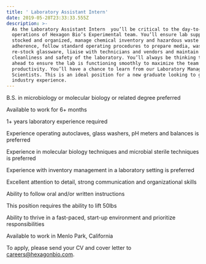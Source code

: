```yaml
---
title: ' Laboratory Assistant Intern'
date: 2019-05-28T23:33:33.555Z
description: >-
  As the Laboratory Assistant Intern  you’ll be critical to the day-to-day
  operations of Hexagon Bio’s Experimental team. You’ll ensure lab supplies are
  stocked and organized, manage chemical inventory and hazardous waste program
  adherence, follow standard operating procedures to prepare media, wash and
  re-stock glassware, liaise with technicians and vendors and maintain
  cleanliness and safety of the laboratory. You’ll always be thinking two steps
  ahead to ensure the lab is functioning smoothly to maximize the team’s
  productivity. You’ll have a chance to learn from our Laboratory Manager and
  Scientists. This is an ideal position for a new graduate looking to gain
  industry experience.
---
```

B.S. in microbiology or molecular biology or related degree preferred

Available to work for 6+ months

1+ years laboratory experience required

Experience operating autoclaves, glass washers, pH meters and balances is preferred

Experience in molecular biology techniques and microbial sterile techniques is preferred

Experience with inventory management in a laboratory setting is preferred

Excellent attention to detail, strong communication and organizational skills

Ability to follow oral and/or written instructions

This position requires the ability to lift 50lbs

Ability to thrive in a fast-paced, start-up environment and prioritize responsibilities

Available to work in Menlo Park, California 

To apply, please send your CV and cover letter to careers@hexagonbio.com.
